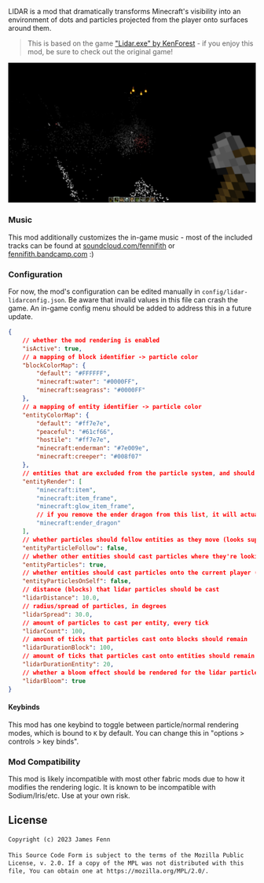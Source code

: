 LIDAR is a mod that dramatically transforms Minecraft's visibility into an environment of dots and particles projected from the player onto surfaces around them.

> This is based on the game ["Lidar.exe" by KenForest](https://kenforest.itch.io/lidar-exe) - if you enjoy this mod, be sure to check out the original game!

![A Minecraft game rendered in blurry dots, from which you can vaguely see the outlines of different blocks and surfaces.](./.images/2023-02-09_21.09.38.png)

### Music

This mod additionally customizes the in-game music - most of the included tracks can be found at [soundcloud.com/fennifith](https://soundcloud.com/fennifith) or [fennifith.bandcamp.com](https://fennifith.bandcamp.com) :)

### Configuration

For now, the mod's configuration can be edited manually in `config/lidar-lidarconfig.json`. Be aware that invalid values in this file can crash the game. An in-game config menu should be added to address this in a future update.

```json
{
    // whether the mod rendering is enabled
    "isActive": true,
    // a mapping of block identifier -> particle color
    "blockColorMap": {
        "default": "#FFFFFF",
        "minecraft:water": "#0000FF",
        "minecraft:seagrass": "#0000FF"
    },
    // a mapping of entity identifier -> particle color
    "entityColorMap": {
        "default": "#ff7e7e",
        "peaceful": "#61cf66",
        "hostile": "#ff7e7e",
        "minecraft:enderman": "#7e009e",
        "minecraft:creeper": "#008f07"
    },
    // entities that are excluded from the particle system, and should be rendered normally
    "entityRender": [
        "minecraft:item",
        "minecraft:item_frame",
        "minecraft:glow_item_frame",
        // if you remove the ender dragon from this list, it will actually crash the game when it renders - so don't do this :)
        "minecraft:ender_dragon"
    ],
    // whether particles should follow entities as they move (looks super cheesy, turned off by default)
    "entityParticleFollow": false,
    // whether other entities should cast particles where they're looking, in addition to the player
    "entityParticles": true,
    // whether entities should cast particles onto the current player (blocks the player's view, turned off by default)
    "entityParticlesOnSelf": false,
    // distance (blocks) that lidar particles should be cast
    "lidarDistance": 10.0,
    // radius/spread of particles, in degrees
    "lidarSpread": 30.0,
    // amount of particles to cast per entity, every tick
    "lidarCount": 100,
    // amount of ticks that particles cast onto blocks should remain
    "lidarDurationBlock": 100,
    // amount of ticks that particles cast onto entities should remain
    "lidarDurationEntity": 20,
    // whether a bloom effect should be rendered for the lidar particles
    "lidarBloom": true
}
```

#### Keybinds

This mod has one keybind to toggle between particle/normal rendering modes, which is bound to `K` by default. You can change this in "options > controls > key binds".

### Mod Compatibility

This mod is likely incompatible with most other fabric mods due to how it modifies the rendering logic. It is known to be incompatible with Sodium/Iris/etc. Use at your own risk.

## License

```
Copyright (c) 2023 James Fenn

This Source Code Form is subject to the terms of the Mozilla Public
License, v. 2.0. If a copy of the MPL was not distributed with this
file, You can obtain one at https://mozilla.org/MPL/2.0/.
```

